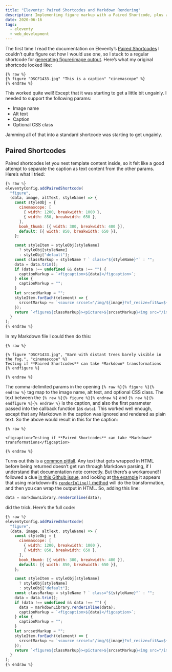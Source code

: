 ```yaml
---
title: "Eleventy: Paired Shortcodes and Markdown Rendering"
description: Implementing figure markup with a Paired Shortcode, plus adventures in Markdown rendering.
date: 2020-06-16
tags:
  - eleventy
  - web_development
---
```


The first time I read the documentation on Eleventy’s [Paired Shortcodes](https://www.11ty.dev/docs/shortcodes/#paired-shortcodes) I couldn’t quite figure out how I would use one, so I stuck to a regular shortcode for [generating figure/image output](http://dirtystylus.com/2019/11/19/ternary-operators-in-template-literals/). Here’s what my original shortcode looked like:

```twig
{% raw %}
{% figure "DSCF1433.jpg" "This is a caption" "cinemascope" %}
{% endraw %}
```

This worked quite well! Except that it was starting to get a little bit ungainly. I needed to support the following params:

- Image name
- Alt text
- Caption
- Optional CSS class

Jamming all of that into a standard shortcode was starting to get ungainly.

## Paired Shortcodes

Paired shortcodes let you nest template content inside, so it felt like a good attempt to separate the caption as text content from the other params. Here’s what I tried:

```js
{% raw %}
eleventyConfig.addPairedShortcode(
  "figure",
  (data, image, altText, styleName) => {
    const styleObj = {
      cinemascope: [
        { width: 1200, breakwidth: 1000 },
        { width: 850, breakwidth: 650 },
      ],
      book_thumb: [{ width: 300, breakwidth: 400 }],
      default: [{ width: 850, breakwidth: 650 }],
    };

    const styleItem = styleObj[styleName]
      ? styleObj[styleName]
      : styleObj["default"];
    const classMarkup = styleName ? ` class="${styleName}"` : "";
    data = data.trim();
    if (data !== undefined && data !== "") {
      captionMarkup = `<figcaption>${data}</figcaption>`;
    } else {
      captionMarkup = "";
    }
    let srcsetMarkup = "";
    styleItem.forEach((element) => {
      srcsetMarkup += `<source srcset="/img/${image}?nf_resize=fit&w=${element.width}" media="(min-width: ${element.breakwidth}px)"></source>`;
    });
    return `<figure${classMarkup}><picture>${srcsetMarkup}<img src="/img/${image}?nf_resize=fit&w=400" alt="${altText}" /></picture>${captionMarkup}</figure>`;
  }
);
{% endraw %}
```

In my Markdown file I could then do this:

```twig
{% raw %}

{% figure "DSCF1433.jpg", "Barn with distant trees barely visible in the fog.", "cinemascope" %}
Testing if **Paired Shortcodes** can take *Markdown* transformations
{% endfigure %}

{% endraw %}
```

The comma-delimited params in the opening `{% raw %}{% figure %}{% endraw %}` tag map to the image name, alt text, and optional CSS class. The text between the `{% raw %}{% figure %}{% endraw %}` and `{% raw %}{% endfigure %}{% endraw %}` is the caption, and also the first parameter passed into the callback function (as `data`). This worked well enough, except that any Markdown in the caption was ignored and rendered as plain text. So the above would result in this for the caption:

```twig
{% raw %}

<figcaption>Testing if **Paired Shortcodes** can take *Markdown* transformations</figcaption>

{% endraw %}
```

Turns out this is a [common pitfall](https://www.11ty.dev/docs/languages/markdown/#why-cant-i-return-markdown-from-paired-shortcodes-to-use-in-a-markdown-file). Any text that gets wrapped in HTML before being returned doesn’t get run through Markdown parsing, if I understand that documentation note correctly. But there’s a workaround! I followed a clue [in this Github issue](https://github.com/11ty/eleventy/issues/536), and looking at [the example](https://github.com/11ty/11ty-website/blob/master/.eleventy.js#L88) it appears that using markdown-it’s [`renderInline()` method](https://markdown-it.github.io/markdown-it/#MarkdownIt.renderInline) will do the transformation, and then you can wrap the output in HTML. So, adding this line:

```js
data = markdownLibrary.renderInline(data);
```

did the trick. Here’s the full code:

```js
{% raw %}
eleventyConfig.addPairedShortcode(
  "figure",
  (data, image, altText, styleName) => {
    const styleObj = {
      cinemascope: [
        { width: 1200, breakwidth: 1000 },
        { width: 850, breakwidth: 650 },
      ],
      book_thumb: [{ width: 300, breakwidth: 400 }],
      default: [{ width: 850, breakwidth: 650 }],
    };

    const styleItem = styleObj[styleName]
      ? styleObj[styleName]
      : styleObj["default"];
    const classMarkup = styleName ? ` class="${styleName}"` : "";
    data = data.trim();
    if (data !== undefined && data !== "") {
      data = markdownLibrary.renderInline(data);
      captionMarkup = `<figcaption>${data}</figcaption>`;
    } else {
      captionMarkup = "";
    }
    let srcsetMarkup = "";
    styleItem.forEach((element) => {
      srcsetMarkup += `<source srcset="/img/${image}?nf_resize=fit&w=${element.width}" media="(min-width: ${element.breakwidth}px)"></source>`;
    });
    return `<figure${classMarkup}><picture>${srcsetMarkup}<img src="/img/${image}?nf_resize=fit&w=400" alt="${altText}" /></picture>${captionMarkup}</figure>`;
  }
);
{% endraw %}
```

